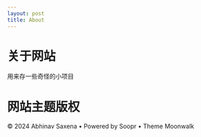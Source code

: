 ```yaml
---
layout: post
title: About 
---
```


# 关于网站

用来存一些奇怪的小项目

# 网站主题版权

© 2024 Abhinav Saxena   •  Powered by Soopr   •  Theme  Moonwalk


